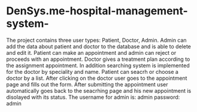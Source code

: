 # DenSys.me-hospital-management-system-
The project contains three user types: Patient, Doctor, Admin.
Admin can add the data about patient and doctor to the database and is able to delete and edit it.
Patient can make an appointment and admin can reject or proceeds with an appointment.
Doctor gives a treatment plan according to the assignment appointment.
In addition searching system is implemented for the doctor by speciality and name.
Patient can seacrh or choose a doctor by a list.
After clicking on the doctor user goes to the appointment page and fills out the form.
After submitting the appointment user automatically goes back to the seacrhing page and his new appointment is disolayed with its status.
The username for admin is: admin
password:                  admin
